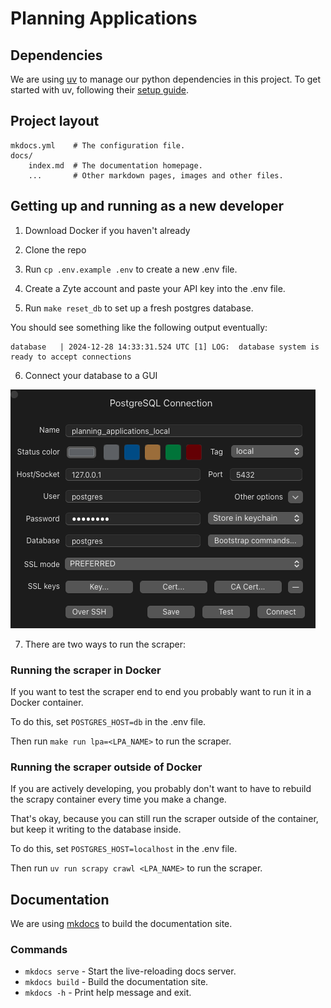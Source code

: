 # Planning Applications

## Dependencies

We are using [uv](https://docs.astral.sh) to manage our python dependencies in this project. To get started with uv, following their [setup guide](https://docs.astral.sh/uv/getting-started/installation).

## Project layout

    mkdocs.yml    # The configuration file.
    docs/
        index.md  # The documentation homepage.
        ...       # Other markdown pages, images and other files.

## Getting up and running as a new developer

1. Download Docker if you haven't already

2. Clone the repo

3. Run `cp .env.example .env` to create a new .env file.

4. Create a Zyte account and paste your API key into the .env file.

5. Run `make reset_db` to set up a fresh postgres database.

You should see something like the following output eventually:

```
database   | 2024-12-28 14:33:31.524 UTC [1] LOG:  database system is ready to accept connections
```

6. Connect your database to a GUI

![DB GUI Connection Window](images/db-gui-connection-window.png)

7. There are two ways to run the scraper:

### Running the scraper in Docker

If you want to test the scraper end to end you probably want to run it in a Docker container.

To do this, set `POSTGRES_HOST=db` in the .env file.

Then run `make run lpa=<LPA_NAME>` to run the scraper.

### Running the scraper outside of Docker

If you are actively developing, you probably don't want to have to rebuild the scrapy container every time you make a change.

That's okay, because you can still run the scraper outside of the container, but keep it writing to the database inside.

To do this, set `POSTGRES_HOST=localhost` in the .env file.

Then run `uv run scrapy crawl <LPA_NAME>` to run the scraper.

## Documentation

We are using [mkdocs](https://www.mkdocs.org/) to build the documentation site.

### Commands

- `mkdocs serve` - Start the live-reloading docs server.
- `mkdocs build` - Build the documentation site.
- `mkdocs -h` - Print help message and exit.

